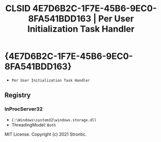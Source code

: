 ﻿---
title: "CLSID 4E7D6B2C-1F7E-45B6-9EC0-8FA541BDD163 | Per User Initialization Task Handler"
excerpt: What is COM-Object CLSID 4E7D6B2C-1F7E-45B6-9EC0-8FA541BDD163?
---

# {4E7D6B2C-1F7E-45B6-9EC0-8FA541BDD163}

* `Per User Initialization Task Handler`

## Registry


### InProcServer32

* `C:\Windows\system32\windows.storage.dll`
* ThreadingModel: `Both`

MIT License. Copyright (c) 2021 Strontic.


